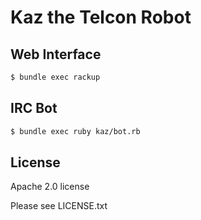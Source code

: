 Kaz the Telcon Robot
====================


Web Interface
-------------

```bash
$ bundle exec rackup
```


IRC Bot
-------

```bash
$ bundle exec ruby kaz/bot.rb
```



License
-------

Apache 2.0 license

Please see LICENSE.txt
